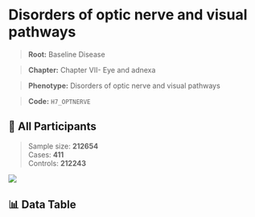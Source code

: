 # Disorders of optic nerve and visual pathways

> **Root:** Baseline Disease  

> **Chapter:** Chapter VII- Eye and adnexa  

> **Phenotype:** Disorders of optic nerve and visual pathways  

> **Code:** `H7_OPTNERVE`

## 🧪 All Participants  
> Sample size: **212654**  
> Cases: **411**  
> Controls: **212243**
<img src="/Sensitive/Figures/ALL/Incidence/H7_OPTNERVE.png"/>

## 📊 Data Table
<CsvTableMRF src="/Sensitive/Data/ALL/Incidence/COX_H7_OPTNERVE.csv"/>

